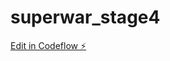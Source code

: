 # superwar_stage4

[Edit in Codeflow ⚡️](https://stackblitz.com/~/github.com/rajashree-guha/superwar_stage4)